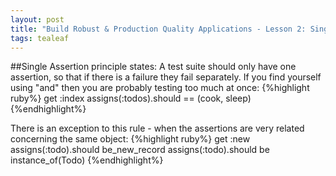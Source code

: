 ```yaml
---
layout: post
title: "Build Robust & Production Quality Applications - Lesson 2: Single Assertion Principle"
tags: tealeaf
---
```

##Single Assertion principle states:
A test suite should only have one assertion, so that if there is a failure
they fail separately. If you find yourself using "and" then you are probably
testing too much at once:
{%highlight ruby%}
  get :index
  assigns(:todos).should == (cook, sleep)
{%endhighlight%}

There is an exception to this rule - when the assertions are very related concerning the same object:
{%highlight ruby%}
  get :new
  assigns(:todo).should be_new_record
  assigns(:todo).should be instance_of(Todo)
{%endhighlight%}
